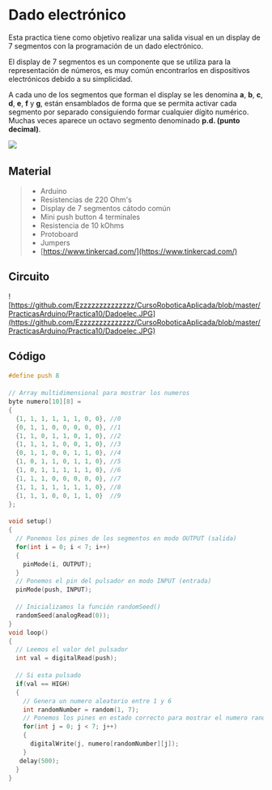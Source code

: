 # Dado electrónico

Esta practica tiene como objetivo realizar una salida visual en un display de 7 segmentos con la programación de un dado electrónico. 

El display de 7 segmentos es un componente que se utiliza para la representación de números, es muy común encontrarlos en dispositivos electrónicos debido a su simplicidad. 

A cada uno de los segmentos que forman el display se les denomina **a**, **b**, **c**, **d**, **e**, **f** y **g**, están ensamblados de forma que se permita activar cada segmento por separado consiguiendo formar cualquier dígito numérico. Muchas veces aparece un octavo segmento denominado **p.d. (punto decimal)**.

![](https://cdn.domestika.org/c_fill,dpr_auto,f_auto,q_auto,w_820/v1486403376/content-items/001/855/289/DADO_1-original.gif?1486403376)

## Material
> - Arduino
> - Resistencias de 220 Ohm's
> - Display de 7 segmentos cátodo común
> - Mini push button 4 terminales
> - Resistencia de 10 kOhms
> - Protoboard
> - Jumpers
> - [https://www.tinkercad.com/](https://www.tinkercad.com/)

## Circuito
![https://github.com/Ezzzzzzzzzzzzzz/CursoRoboticaAplicada/blob/master/PracticasArduino/Practica10/Dadoelec.JPG](https://github.com/Ezzzzzzzzzzzzzz/CursoRoboticaAplicada/blob/master/PracticasArduino/Practica10/Dadoelec.JPG)

## Código
```c
#define push 8

// Array multidimensional para mostrar los numeros
byte numero[10][8] =
{
  {1, 1, 1, 1, 1, 1, 0, 0}, //0
  {0, 1, 1, 0, 0, 0, 0, 0}, //1
  {1, 1, 0, 1, 1, 0, 1, 0}, //2
  {1, 1, 1, 1, 0, 0, 1, 0}, //3
  {0, 1, 1, 0, 0, 1, 1, 0}, //4
  {1, 0, 1, 1, 0, 1, 1, 0}, //5
  {1, 0, 1, 1, 1, 1, 1, 0}, //6
  {1, 1, 1, 0, 0, 0, 0, 0}, //7
  {1, 1, 1, 1, 1, 1, 1, 0}, //8
  {1, 1, 1, 0, 0, 1, 1, 0}  //9     
};

void setup()
{
  // Ponemos los pines de los segmentos en modo OUTPUT (salida)
  for(int i = 0; i < 7; i++)
  {
    pinMode(i, OUTPUT);
  }
  // Ponemos el pin del pulsador en modo INPUT (entrada)
  pinMode(push, INPUT);
  
  // Inicializamos la función randomSeed()
  randomSeed(analogRead(0));
}
void loop()
{
  // Leemos el valor del pulsador
  int val = digitalRead(push);
  
  // Si esta pulsado
  if(val == HIGH)
  {
    // Genera un numero aleatorio entre 1 y 6
    int randomNumber = random(1, 7);
    // Ponemos los pines en estado correcto para mostrar el numero randomNumber
    for(int j = 0; j < 7; j++)
    {   
      digitalWrite(j, numero[randomNumber][j]);
    }
   delay(500); 
  }
}
```
<!--stackedit_data:
eyJoaXN0b3J5IjpbODA2NTAzNDMyLDE3NjkxNzE1NzMsLTE1Nz
Q2MDQ1NDMsODA5OTg4MTM4XX0=
-->